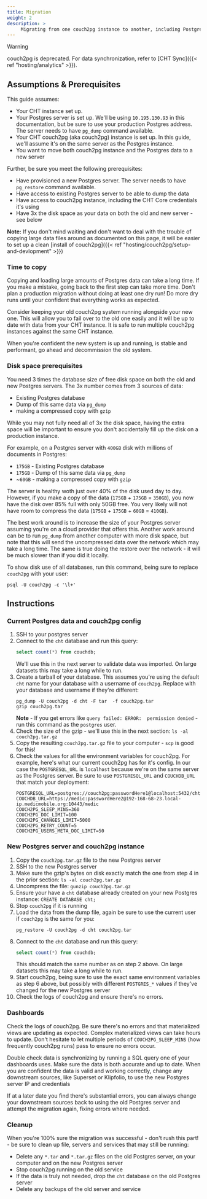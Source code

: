 ```yaml
---
title: Migration
weight: 2
description: >
     Migrating from one couch2pg instance to another, including Postgres data
---
```


> [!WARNING]
> couch2pg is deprecated. For data synchronization, refer to [CHT Sync]({{< ref "hosting/analytics" >}}).

## Assumptions & Prerequisites

This guide assumes:
* Your CHT instance set up.
* Your Postgres server is set up. We'll be using `10.195.130.93` in this documentation, but be sure to use your production Postgres address. The server needs to have `pg_dump` command available.
* Your CHT couch2pg (aka couch2pg) instance is set up. In this guide, we'll assume it's on the same server as the Postgres instance.
* You want to move both couch2pg instance and the Postgres data to a new server

Further, be sure you meet the following prerequisites:
* Have provisioned a new Postgres server. The server needs to have `pg_restore` command available.
* Have access to existing Postgres server to be able to dump the data
* Have access to couch2pg instance, including the CHT Core credentials it's using
* Have 3x the disk space as your data on both the old and new server - see below

**Note:** If you don't mind waiting and don't want to deal with the trouble of copying large data files around as documented on this page, it will be easier to set up a clean [install of couch2pg]({{< ref "hosting/couch2pg/setup-and-devlopment" >}})

### Time to copy

Copying and loading large amounts of Postgres data can take a long time. If you make a mistake, going back to the first step can take more time.  Don't plan a production migration without doing at least one dry run!  Do more dry runs until your confident that everything works as expected.

Consider keeping your old couch2pg system running alongside your new one.  This will allow you to fail over to the old one easily and it will be up to date with data from your CHT instance.  It is safe to run multiple couch2pg instances against the same CHT instance.

When you're confident the new system is up and running, is stable and performant, go ahead and decommission the old system.

### Disk space prerequisites

You need 3 times the database size of free disk space on both the old and new Postgres servers.  The 3x number comes from 3 sources of data:

* Existing Postgres database 
* Dump of this same data via `pg_dump`
* making a compressed copy with `gzip`

While you may not fully need all of 3x the disk space, having the extra space will be important to ensure you don't accidentally fill up the disk on a production instance.

For example, on a Postgres server with `400GB` disk with millions of documents in Postgres:

* `175GB` - Existing Postgres database
* `175GB` - Dump of this same data via `pg_dump`
* ~`60GB` - making a compressed copy with `gzip`

The server is healthy woth just over 40% of the disk used day to day.  However, if you make a copy of the data (`175GB` + `175GB` = `350GB`), you now have the disk over 85% full with only 50GB free.  You very likely will not have room to compress the data (`175GB` + `175GB` + `60GB` = `410GB`).

The best work around is to increase the size of your Postgres server assuming you're on a cloud provider that offers this. Another work around can be to run `pg_dump` from another computer with more disk space, but note that this will send the uncompressed data over the network which may take a long time.  The same is true doing the restore over the network - it will be much slower than if you did it locally.

To show disk use of all databases, run this command, being sure to replace `couch2pg` with your user:

```shell
psql -U couch2pg -c '\l+'
```

## Instructions

### Current Postgres data and couch2pg config

1. SSH to your postgres server
2. Connect to the `cht` database and run this query:
   ```sql
   select count(*) from couchdb;
   ```
   We'll use this in the next server to validate data was imported.  On large datasets this may take a long while to run.
3. Create a tarball of your database.  This assumes you're using the default `cht` name for your database with a username of `couch2pg`.  Replace with your database and username if they're different:
    ```shell
    pg_dump -U couch2pg -d cht -F tar  -f couch2pg.tar
    gzip couch2pg.tar
    ```
   **Note** - If you get errors like `query failed: ERROR:  permission denied` - run this command as the `postgres` user.
4. Check the size of the gzip - we'll use this in the next section: `ls -al couch2pg.tar.gz`
5. Copy the resulting `couch2pg.tar.gz` file to your computer - `scp` is good for this!
6. Check the values for all the environment variables for couch2pg. For example, here's what our current couch2pg has for it's config. In our case the `POSTGRESQL_URL` is `localhost` because we're on the same server as the Postgres server. Be sure to use `POSTGRESQL_URL` and `COUCHDB_URL` that match your deployment:
    ```shell
    POSTGRESQL_URL=postgres://couch2pg:passwordHere1@localhost:5432/cht
    COUCHDB_URL=https://medic:passwordHere2@192-168-68-23.local-ip.medicmobile.org:10443/medic
    COUCH2PG_SLEEP_MINS=360
    COUCH2PG_DOC_LIMIT=100
    COUCH2PG_CHANGES_LIMIT=5000
    COUCH2PG_RETRY_COUNT=5
    COUCH2PG_USERS_META_DOC_LIMIT=50
    ```

### New Postgres server and couch2pg instance

1. Copy the `couch2pg.tar.gz` file to the new Postgres server
2. SSH to the new Postgres server 
3. Make sure the gzip's bytes on disk exactly match the one from step 4 in the prior section: `ls -al couch2pg.tar.gz`
4. Uncompress the file: `gunzip couch2pg.tar.gz` 
5. Ensure your have a `cht` database already created on your new Postgres instance: `CREATE DATABASE cht;`
6. Stop `couch2pg` if it is running
7. Load the data from the dump file, again be sure to use the current user if `couch2pg` is the same for you:
   ```shell
   pg_restore -U couch2pg -d cht couch2pg.tar
   ```
8. Connect to the `cht` database and run this query:
   ```sql
   select count(*) from couchdb;
   ```
   This should match the same number as on step 2 above.  On large datasets this may take a long while to run.
9. Start couch2pg, being sure to use the exact same environment variables as step 6 above, but possibly with different `POSTGRES_*` values if they've changed for the new Postgres server
10. Check the logs of couch2pg and ensure there's no errors.

### Dashboards

Check the logs of couch2pg.  Be sure there's no errors and that materialized views are updating as expected. Complex materialized views can take hours to update.  Don't hesitate to let multiple periods of `COUCH2PG_SLEEP_MINS` (how frequently couch2pg runs) pass to ensure no errors occur.

Double check data is synchronizing by running a SQL query one of your dashboards uses.  Make sure the data is both accurate and up to date.  When you are confident the data is valid and working correctly, change any downstream sources, like Superset or Klipfolio, to use the new Postgres server IP and credentials

If at a later date you find there's substantial errors, you can always change your downstream sources back to using the old Postgres server and attempt the migration again, fixing errors where needed.

### Cleanup

When you're 100% sure the migration was successful - don't rush this part! - be sure to clean up file, servers and services that may still be running:
* Delete any `*.tar` and `*.tar.gz` files on the old Postgres server, on your computer and on the new Postgres server
* Stop couch2pg running on the old service
* If the data is truly not needed, drop the `cht` database on the old Postgres server
* Delete any backups of the old server and service